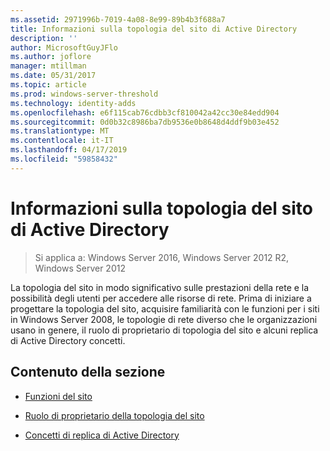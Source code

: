 ```yaml
---
ms.assetid: 2971996b-7019-4a08-8e99-89b4b3f688a7
title: Informazioni sulla topologia del sito di Active Directory
description: ''
author: MicrosoftGuyJFlo
ms.author: joflore
manager: mtillman
ms.date: 05/31/2017
ms.topic: article
ms.prod: windows-server-threshold
ms.technology: identity-adds
ms.openlocfilehash: e6f115cab76cdbb3cf810042a42cc30e84edd904
ms.sourcegitcommit: 0d0b32c8986ba7db9536e0b8648d4ddf9b03e452
ms.translationtype: MT
ms.contentlocale: it-IT
ms.lasthandoff: 04/17/2019
ms.locfileid: "59858432"
---
```

# <a name="understanding-active-directory-site-topology"></a>Informazioni sulla topologia del sito di Active Directory

>Si applica a: Windows Server 2016, Windows Server 2012 R2, Windows Server 2012

La topologia del sito in modo significativo sulle prestazioni della rete e la possibilità degli utenti per accedere alle risorse di rete. Prima di iniziare a progettare la topologia del sito, acquisire familiarità con le funzioni per i siti in Windows Server 2008, le topologie di rete diverso che le organizzazioni usano in genere, il ruolo di proprietario di topologia del sito e alcuni replica di Active Directory concetti.  
  
## <a name="in-this-section"></a>Contenuto della sezione  
  
-   [Funzioni del sito](../../ad-ds/plan/Site-Functions.md)  
  
-   [Ruolo di proprietario della topologia del sito](../../ad-ds/plan/Site-Topology-Owner-Role.md)  
  
-   [Concetti di replica di Active Directory](../../ad-ds/get-started/replication/Active-Directory-Replication-Concepts.md)  
  


